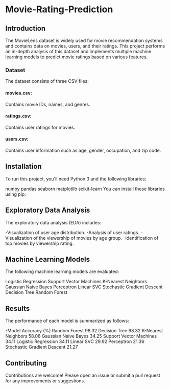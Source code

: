 # Movie-Rating-Prediction
## Introduction
The MovieLens dataset is widely used for movie recommendation systems and contains data on movies, users, and their ratings. This project performs an in-depth analysis of this dataset and implements multiple machine learning models to predict movie ratings based on various features.

### Dataset
The dataset consists of three CSV files:

#### movies.csv:
Contains movie IDs, names, and genres.
#### ratings.csv:
Contains user ratings for movies.
#### users.csv:
Contains user information such as age, gender, occupation, and zip code.
## Installation
To run this project, you'll need Python 3 and the following libraries:

numpy
pandas
seaborn
matplotlib
scikit-learn
You can install these libraries using pip:

## Exploratory Data Analysis
The exploratory data analysis (EDA) includes:

-Visualization of user age distribution.
-Analysis of user ratings.
-Visualization of the viewership of movies by age group.
-Identification of top movies by viewership rating.

## Machine Learning Models
The following machine learning models are evaluated:

Logistic Regression
Support Vector Machines
K-Nearest Neighbors
Gaussian Naive Bayes
Perceptron
Linear SVC
Stochastic Gradient Descent
Decision Tree
Random Forest

## Results
The performance of each model is summarized as follows:

-Model	Accuracy (%)
Random Forest	98.32
Decision Tree	98.32
K-Nearest Neighbors	58.08
Gaussian Naive Bayes	34.25
Support Vector Machines	34.11
Logistic Regression	34.11
Linear SVC	29.92
Perceptron	21.36
Stochastic Gradient Descent	21.27
## Contributing
Contributions are welcome! Please open an issue or submit a pull request for any improvements or suggestions.
